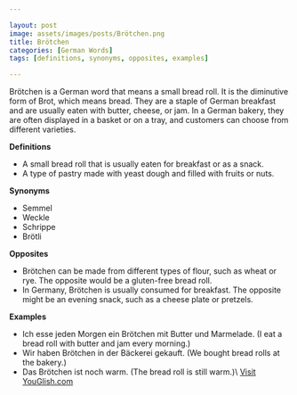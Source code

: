```yaml
---

layout: post
image: assets/images/posts/Brötchen.png
title: Brötchen
categories: [German Words]
tags: [definitions, synonyms, opposites, examples]

---
```


Brötchen is a German word that means a small bread roll. It is the diminutive form of Brot, which means bread. They are a staple of German breakfast and are usually eaten with butter, cheese, or jam. In a German bakery, they are often displayed in a basket or on a tray, and customers can choose from different varieties.

**Definitions**

- A small bread roll that is usually eaten for breakfast or as a snack.
- A type of pastry made with yeast dough and filled with fruits or nuts.

**Synonyms**

- Semmel
- Weckle
- Schrippe
- Brötli

**Opposites**

- Brötchen can be made from different types of flour, such as wheat or rye. The opposite would be a gluten-free bread roll.
- In Germany, Brötchen is usually consumed for breakfast. The opposite might be an evening snack, such as a cheese plate or pretzels.

**Examples**

- Ich esse jeden Morgen ein Brötchen mit Butter und Marmelade. (I eat a bread roll with butter and jam every morning.)
- Wir haben Brötchen in der Bäckerei gekauft. (We bought bread rolls at the bakery.)
- Das Brötchen ist noch warm. (The bread roll is still warm.)\ <a id="yg-widget-0" class="youglish-widget" data-query="Brötchen" data-lang="german" data-components="8412" data-auto-start="0" data-bkg-color="theme_light" data-title="How%20to%20pronounce%20Brötchen%20in%20German"  rel="nofollow" href="https://youglish.com">Visit YouGlish.com</a><script async src="https://youglish.com/public/emb/widget.js" charset="utf-8"></script>